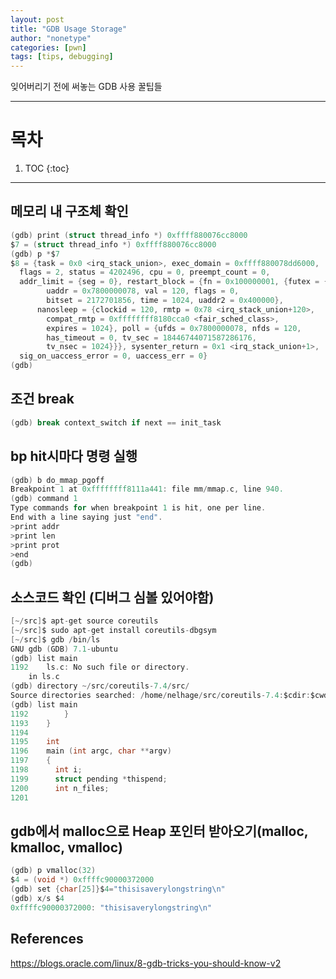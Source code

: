 ```yaml
---
layout: post
title: "GDB Usage Storage"
author: "nonetype"
categories: [pwn]
tags: [tips, debugging]
---
```


잊어버리기 전에 써놓는 GDB 사용 꿀팁들

---

# 목차

1. TOC
{:toc}

---

## 메모리 내 구조체 확인
```c
(gdb) print (struct thread_info *) 0xffff880076cc8000
$7 = (struct thread_info *) 0xffff880076cc8000
(gdb) p *$7
$8 = {task = 0x0 <irq_stack_union>, exec_domain = 0xffff880078dd6000,
  flags = 2, status = 4202496, cpu = 0, preempt_count = 0,
  addr_limit = {seg = 0}, restart_block = {fn = 0x100000001, {futex = {
        uaddr = 0x7800000078, val = 120, flags = 0,
        bitset = 2172701856, time = 1024, uaddr2 = 0x400000},
      nanosleep = {clockid = 120, rmtp = 0x78 <irq_stack_union+120>,
        compat_rmtp = 0xffffffff8180cca0 <fair_sched_class>,
        expires = 1024}, poll = {ufds = 0x7800000078, nfds = 120,
        has_timeout = 0, tv_sec = 18446744071587286176,
        tv_nsec = 1024}}}, sysenter_return = 0x1 <irq_stack_union+1>,
  sig_on_uaccess_error = 0, uaccess_err = 0}
(gdb)
```


## 조건 break
```c
(gdb) break context_switch if next == init_task
```

## bp hit시마다 명령 실행
```c
(gdb) b do_mmap_pgoff
Breakpoint 1 at 0xffffffff8111a441: file mm/mmap.c, line 940.
(gdb) command 1
Type commands for when breakpoint 1 is hit, one per line.
End with a line saying just "end".
>print addr
>print len
>print prot
>end
(gdb)
```

## 소스코드 확인 (디버그 심볼 있어야함)

```c
[~/src]$ apt-get source coreutils
[~/src]$ sudo apt-get install coreutils-dbgsym
[~/src]$ gdb /bin/ls
GNU gdb (GDB) 7.1-ubuntu
(gdb) list main
1192    ls.c: No such file or directory.
    in ls.c
(gdb) directory ~/src/coreutils-7.4/src/
Source directories searched: /home/nelhage/src/coreutils-7.4:$cdir:$cwd
(gdb) list main
1192        }
1193    }
1194
1195    int
1196    main (int argc, char **argv)
1197    {
1198      int i;
1199      struct pending *thispend;
1200      int n_files;
1201
```

## gdb에서 malloc으로 Heap 포인터 받아오기(malloc, kmalloc, vmalloc)
```c
(gdb) p vmalloc(32)
$4 = (void *) 0xffffc90000372000
(gdb) set {char[25]}$4="thisisaverylongstring\n"
(gdb) x/s $4
0xffffc90000372000:	"thisisaverylongstring\n"
```


## References
<https://blogs.oracle.com/linux/8-gdb-tricks-you-should-know-v2>
